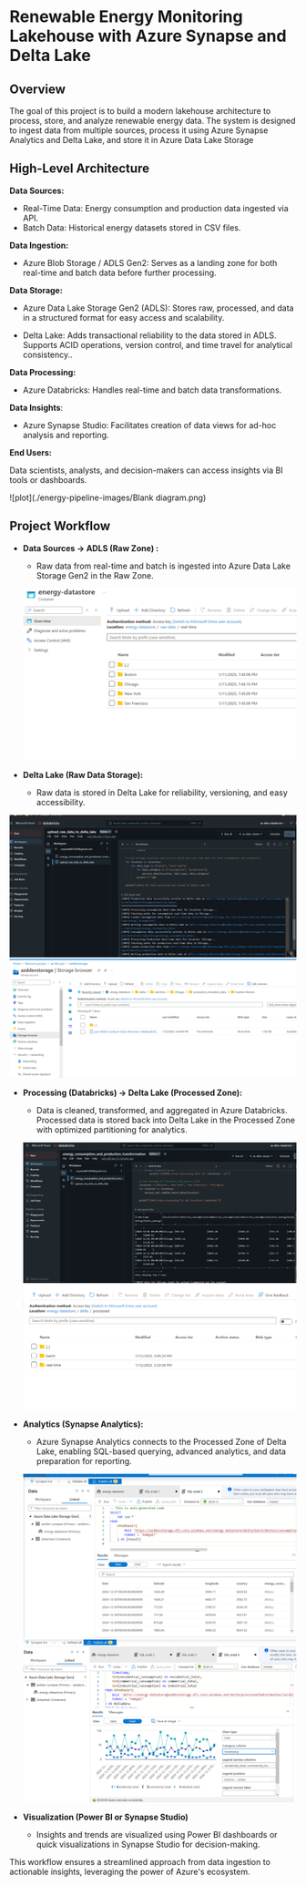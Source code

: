 
# Renewable Energy Monitoring Lakehouse with Azure Synapse and Delta Lake


## Overview
The goal of this project is to build a modern lakehouse architecture to process, store, and analyze renewable energy data. The system is designed to ingest data from multiple sources, process it using Azure Synapse Analytics and Delta Lake, and store it in Azure Data Lake Storage

## High-Level Architecture


**Data Sources:** 

- Real-Time Data: Energy consumption and production data ingested via API.
- Batch Data: Historical energy datasets stored in CSV files.

**Data Ingestion:**

-   Azure Blob Storage / ADLS Gen2: Serves as a landing zone for both real-time and batch data before further processing.
  
**Data Storage:**

-   Azure Data Lake Storage Gen2 (ADLS): Stores raw, processed, and data in a structured format for easy access and scalability.

- Delta Lake: Adds transactional reliability to the data stored in ADLS. Supports ACID operations, version control, and time travel for analytical consistency..
  
**Data Processing:**

-   Azure Databricks: Handles real-time and batch data transformations.

**Data Insights**:

-  Azure Synapse Studio: Facilitates creation of data views for ad-hoc analysis and reporting.

**End Users:**

Data scientists, analysts, and decision-makers can access insights via BI tools or dashboards.


![plot](./energy-pipeline-images/Blank diagram.png)


## Project Workflow

- **Data Sources → ADLS (Raw Zone) :**
    -   Raw data from real-time and batch is ingested into Azure Data Lake Storage Gen2 in the Raw Zone.

  ![plot](./energy-pipeline-images/raw_data_to_adls.png)


-   **Delta Lake (Raw Data Storage):**
    -   Raw data is stored in Delta Lake for reliability, versioning, and easy accessibility.
      
  ![plot](./energy-pipeline-images/upload-raw-data-to-delta-lake.png)
  ![plot](./energy-pipeline-images/raw-data-to-delta.png)

-   **Processing (Databricks) → Delta Lake (Processed Zone):**

    -   Data is cleaned, transformed, and aggregated in Azure Databricks. Processed data is stored back into Delta Lake in the Processed Zone with optimized partitioning for analytics.
      
    ![plot](./energy-pipeline-images/upload-processed-data-to-delta-lake.png)
    ![plot](./energy-pipeline-images/processed-data-to-delta-lake.png)

- **Analytics (Synapse Analytics):**

    -   Azure Synapse Analytics connects to the Processed Zone of Delta Lake, enabling SQL-based querying, advanced analytics, and data preparation for reporting.
      
    ![plot](./energy-pipeline-images/loading-data-into-synapse.png)
    ![plot](./energy-pipeline-images/sample-visual-in-synapse.png)


-   **Visualization (Power BI or Synapse Studio)**
    -   Insights and trends are visualized using Power BI dashboards or quick visualizations in Synapse Studio for decision-making.

This workflow ensures a streamlined approach from data ingestion to actionable insights, leveraging the power of Azure's ecosystem.


